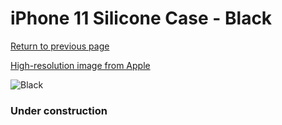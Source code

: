 # iPhone 11 Silicone Case - Black

[Return to previous page](/iphone_xr)

[High-resolution image from Apple](https://store.storeimages.cdn-apple.com/8756/as-images.apple.com/is/MWVU2?wid=4500&hei=4500&fmt=png)

<div style="width: 384px"><img src="/everysource/MWVU2.png" alt="Black"></div>

### Under construction

